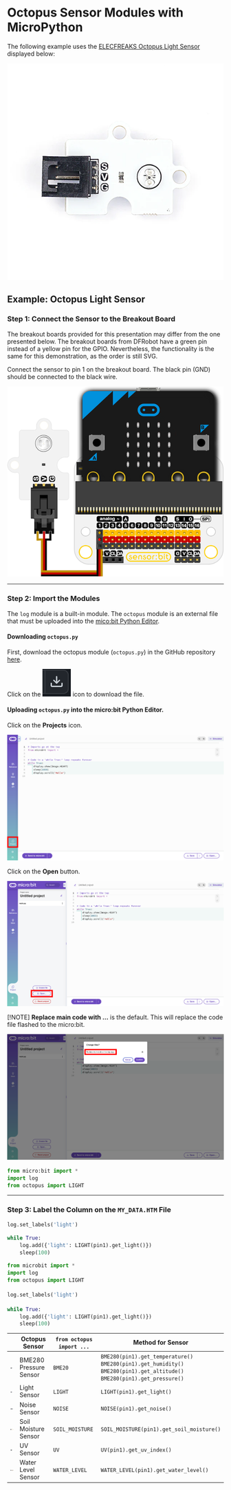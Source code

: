 # Octopus Sensor Modules with MicroPython

The following example uses the [ELECFREAKS Octopus Light Sensor](https://www.elecfreaks.com/octopus-water-level-sensor.html) displayed below:

![octopus-light-sensor](assets/octopus-light-sensor.png)

## Example: Octopus Light Sensor

### Step 1: Connect the Sensor to the Breakout Board

The breakout boards provided for this presentation may differ from the one presented below. The breakout boards from DFRobot have a green pin instead of a yellow pin for the GPIO. Nevertheless, the functionality is the same for this demonstration, as the order is still SVG.

Connect the sensor to pin 1 on the breakout board. The black pin (GND) should be connected to the black wire.

![micro:bit with Light Sensor](assets/microbit-octopus-light-sensor.png)

---

### Step 2: Import the Modules

The `log` module is a built-in module. The `octopus` module is an external file that must be uploaded into the [mico:bit Python Editor](https://python.microbit.org/v/3).

#### Downloading `octopus.py`

First, download the octopus module (`octopus.py`) in the GitHub repository [here](https://github.com/simonhasan/microbit-data-logging-2023-12-03/blob/main/code-files/octopus.py). 

Click on the ![github-download](assets/github-download.png) icon to download the file.

#### Uploading `octopus.py` into the micro:bit Python Editor.

Click on the **Projects** icon.

![python-editor-file-upload-01](assets/python-editor-file-upload-01.png)

Click on the **Open** button.

![python-editor-file-upload-02](assets/python-editor-file-upload-02.png)

[!NOTE] **Replace main code with ...** is the default. This will replace the code file flashed to the micro:bit.

![python-editor-file-upload-03](assets/python-editor-file-upload-03.png)

```python
from micro:bit import *
import log
from octopus import LIGHT
```



---

### Step 3: Label the Column on the `MY_DATA.HTM` File

```python
log.set_labels('light')
```



```python
while True:
    log.add({'light': LIGHT(pin1).get_light()})
    sleep(100)
```



```python
from microbit import *
import log
from octopus import LIGHT

log.set_labels('light')

while True:
    log.add({'light': LIGHT(pin1).get_light()})
    sleep(100)
```

|                                                              | Octopus Sensor         | `from octopus import ...` | Method for Sensor                                            |
| ------------------------------------------------------------ | ---------------------- | ------------------------- | ------------------------------------------------------------ |
| <img src="assets/octopus-bme280-sensor.png" alt="octopus-BME280-sensor" style="zoom:25%;" /> | BME280 Pressure Sensor | `BME20`                   | `BME280(pin1).get_temperature()`<br />`BME280(pin1).get_humidity()`<br />`BME280(pin1).get_altitude()`<br />`BME280(pin1).get_pressure()` |
| <img src="assets/octopus-light-sensor.png" alt="octopus-light-sensor" style="zoom:25%;" /> | Light Sensor           | `LIGHT`                   | `LIGHT(pin1).get_light()`                                    |
| <img src="assets/octopus-noise-sensor.png" alt="octopus-noise-sensor" style="zoom:25%;" /> | Noise Sensor           | `NOISE`                   | `NOISE(pin1).get_noise()`                                    |
| <img src="assets/octopus-soil-moisture-sensor.png" alt="octopus-noise-sensor" style="zoom:25%;" /> | Soil Moisture Sensor   | `SOIL_MOISTURE`           | `SOIL_MOISTURE(pin1).get_soil_moisture()`                    |
| <img src="assets/octopus-uv-sensor.png" alt="octopus-uv-sensor" style="zoom:25%;" /> | UV Sensor              | `UV`                      | `UV(pin1).get_uv_index()`                                    |
| <img src="assets/octopus-water-level-sensor.png" alt="octopus-water-level-sensor" style="zoom:25%;" /> | Water Level Sensor     | `WATER_LEVEL`             | `WATER_LEVEL(pin1).get_water_level()`                        |

